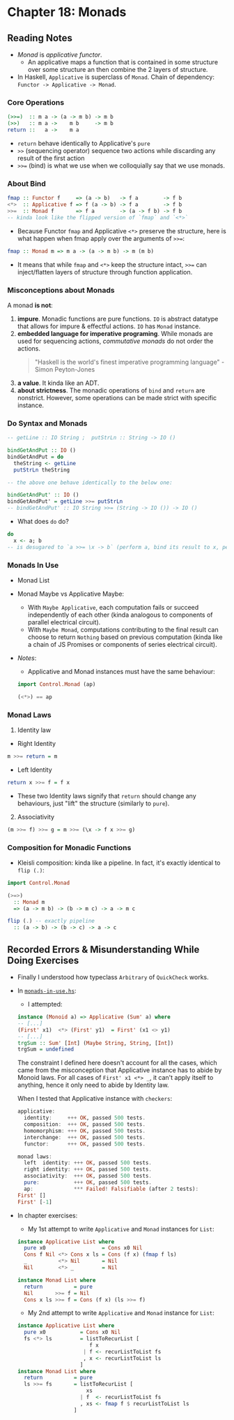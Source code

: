 # Chapter 18: Monads

## Reading Notes

- _Monad_ is _applicative functor_.
  - An applicative maps a function that is contained in some structure over some structure an then combine the 2 layers of structure.
- In Haskell, `Applicative` is superclass of `Monad`. Chain of dependency: `Functor -> Applicative -> Monad`.

### Core Operations

```Haskell
(>>=)  :: m a -> (a -> m b) -> m b
(>>)   :: m a ->    m b     -> m b
return ::   a ->    m a
```

- `return` behave identically to Applicative's `pure`
- `>>` (sequencing operator) sequence two actions while discarding any result of the first action
- `>>=` (bind) is what we use when we colloquially say that we use monads.

### About Bind

```Haskell
fmap :: Functor f     => (a -> b)   -> f a        -> f b
<*>  :: Applicative f => f (a -> b) -> f a        -> f b
>>=  :: Monad f       => f a        -> (a -> f b) -> f b
-- kinda look like the flipped version of `fmap` and `<*>`
```

- Because Functor `fmap` and Applicative `<*>` preserve the structure, here is what happen when fmap apply over the arguments of `>>=`:

```Haskell
fmap :: Monad m => m a -> (a -> m b) -> m (m b)
```

- It means that while `fmap` and `<*>` keep the structure intact, `>>=` can inject/flatten layers of structure through function application.

### Misconceptions about Monads

A monad **is not**:

1. **impure**. Monadic functions are pure functions. `IO` is abstract datatype that allows for impure & effectful actions. `IO` has `Monad` instance.
2. **embedded language for imperative programing**. While monads are used for sequencing actions, _commutative monads_ do not order the actions.
   > "Haskell is the world's finest imperative programming language" - Simon Peyton-Jones
3. **a value**. It kinda like an ADT.
4. **about strictness**. The monadic operations of `bind` and `return` are nonstrict. However, some operations can be made strict with specific instance.

### Do Syntax and Monads

```Haskell
-- getLine :: IO String ;  putStrLn :: String -> IO ()

bindGetAndPut :: IO ()
bindGetAndPut = do
  theString <- getLine
  putStrLn theString

-- the above one behave identically to the below one:

bindGetAndPut' :: IO ()
bindGetAndPut' = getLine >>= putStrLn
-- bindGetAndPut' :: IO String >>= (String -> IO ()) -> IO ()
```

- What does `do` do?

```Haskell
do
  x <- a; b
-- is desugared to `a >>= \x -> b` (perform a, bind its result to x, perform b with x in scope)
```

### Monads In Use

- Monad List
- Monad Maybe vs Applicative Maybe:
  - With `Maybe Applicative`, each computation fails or succeed independently of each other (kinda analogous to components of parallel electrical circuit).
  - With `Maybe Monad`, computations contributing to the final result can choose to return `Nothing` based on previous computation (kinda like a chain of JS Promises or components of series electrical circuit).
- _Notes_:

  - Applicative and Monad instances must have the same behaviour:

  ```Haskell
  import Control.Monad (ap)

  (<*>) == ap
  ```

### Monad Laws

1. Identity law

- Right Identity

```Haskell
m >>= return = m
```

- Left Identity

```Haskell
return x >>= f = f x
```

- These two Identity laws signify that `return` should change any behaviours, just "lift" the structure (similarly to `pure`).

2. Associativity

```Haskell
(m >>= f) >>= g = m >>= (\x -> f x >>= g)
```

### Composition for Monadic Functions

- Kleisli composition: kinda like a pipeline. In fact, it's exactly identical to `flip (.)`:

```Haskell
import Control.Monad

(>=>)
  :: Monad m
  => (a -> m b) -> (b -> m c) -> a -> m c

flip (.) -- exactly pipeline
  :: (a -> b) -> (b -> c) -> a -> c
```

## Recorded Errors & Misunderstanding While Doing Exercises

- Finally I understood how typeclass `Arbitrary` of `QuickCheck` works.
- In [`monads-in-use.hs`](./monads-in-use.hs):

  - I attempted:

  ```Haskell
  instance (Monoid a) => Applicative (Sum' a) where
  -- [...]
  (First' x1)  <*> (First' y1)  = First' (x1 <> y1)
  -- [...]
  trgSum :: Sum' [Int] (Maybe String, String, [Int])
  trgSum = undefined
  ```

  The constraint I defined here doesn't account for all the cases, which came from the misconception that Applicative instance has to abide by Monoid laws. For all cases of `First' x1 <*> _`, it can't apply itself to anything, hence it only need to abide by Identity law.

  When I tested that Applicative instance with `checkers`:

  ```Haskell
  applicative:
    identity:     +++ OK, passed 500 tests.
    composition:  +++ OK, passed 500 tests.
    homomorphism: +++ OK, passed 500 tests.
    interchange:  +++ OK, passed 500 tests.
    functor:      +++ OK, passed 500 tests.

  monad laws:
    left  identity: +++ OK, passed 500 tests.
    right identity: +++ OK, passed 500 tests.
    associativity:  +++ OK, passed 500 tests.
    pure:           +++ OK, passed 500 tests.
    ap:             *** Failed! Falsifiable (after 2 tests):
  First' []
  First' [-1]
  ```

- In chapter exercises:

  - My 1st attempt to write `Applicative` and `Monad` instances for `List`:

  ```Haskell
  instance Applicative List where
    pure x0                  = Cons x0 Nil
    Cons f Nil <*> Cons x ls = Cons (f x) (fmap f ls)
    _          <*> Nil       = Nil
    Nil        <*> _         = Nil

  instance Monad List where
    return          = pure
    Nil       >>= f = Nil
    Cons x ls >>= f = Cons (f x) (ls >>= f)
  ```

  - My 2nd attempt to write `Applicative` and `Monad` instance for `List`:

  ```Haskell
  instance Applicative List where
    pure x0           = Cons x0 Nil
    fs <*> ls         = listToRecurList [
                         f x
                       | f <- recurListToList fs
                       , x <- recurListToList ls
                      ]
  instance Monad List where
    return          = pure
    ls >>= fs       = listToRecurList [
                        xs
                      | f  <- recurListToList fs
                      , xs <- fmap f $ recurListToList ls
                    ]
  ```
